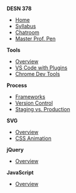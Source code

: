 **DESN 378**
* [Home](/)
* [Syllabus](/syllabus/readme.md)
* [Chatroom](https://spectrum.chat/web-design-2)
* [Master Prof. Pen](https://codepen.io/manikoth/pen/qrGMjL)

**Tools**
* [Overview](/tools/README.md)
* [VS Code with Plugins](/tools/README.md)
* [Chrome Dev Tools](/tools/README.md)

**Process**
* [Frameworks](/process/readme.md)
* [Version Control](/process/readme.md)
* [Staging vs. Production](/process/readme.md)

**SVG**
* [Overview](/docs/google-doodle.md)
* [CSS Animation](/projects/google-doodle-components.md)

**jQuery**
* [Overview](/jquery/README.md)

**JavaScript**
* [Overview](/javascript/README.md)
